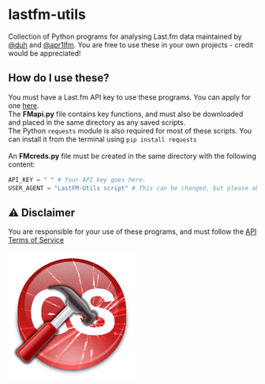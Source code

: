 # lastfm-utils
Collection of Python programs for analysing Last.fm data maintained by [@duh](https://www.github.com/duh) and [@apr1lfm](https://www.github.com/apr1lfm). You are free to use these in your own projects - credit would be appreciated!

## How do I use these?
You must have a Last.fm API key to use these programs. You can apply for one [here](https://www.last.fm/api/account/create). 
<br>The **FMapi.py** file contains key functions, and must also be downloaded and placed in the same directory as any saved scripts.
<br>The Python `requests` module is also required for most of these scripts. You can install it from the terminal using `pip install requests`
<br><br>An **FMcreds.py** file must be created in the same directory with the following content:
```py
API_KEY = " " # Your API key goes here.
USER_AGENT = "LastFM-Utils script" # This can be changed, but please abide by Last.fm TOS: "Please use an identifiable User-Agent header on all requests. This helps our logging and reduces the risk of you getting banned."
```

## ⚠ Disclaimer
You are responsible for your use of these programs, and must follow the [API Terms of Service](https://www.last.fm/api/tos)

![Last.fm logo being hit with a hammer and smashing](https://github.com/duh/lastfm-utils/blob/main/img/lastfm-utils.png)
